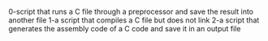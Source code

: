 0-script that runs a C file through a preprocessor and save the result into another file
1-a script that compiles a C file but does not link
2-a script that generates the assembly code of a C code and save it in an output file
